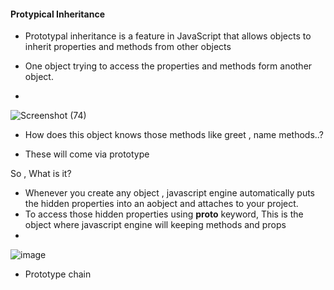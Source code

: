 #### Protypical Inheritance

- Prototypal inheritance is a feature in JavaScript that allows objects to inherit properties and methods from other objects
- One object trying to access the properties and methods form another object.

- 


![Screenshot (74)](https://github.com/venkatdas/Interview_prep/assets/43024084/fa2a6fac-89b9-48f6-af75-41fb70e1d8f0)


- How does this object knows those methods like greet , name methods..?

- These will come via prototype

So , What is it?


- Whenever you create any object , javascript engine automatically puts the hidden properties into an aobject and attaches to your project.
- To access those hidden properties using __proto__ keyword, This is the object where javascript engine will keeping methods and props
- 



![image](https://github.com/venkatdas/Interview_prep/assets/43024084/bfc7bbb3-a5b0-4a95-931e-ec7f6952689b)

- Prototype chain
